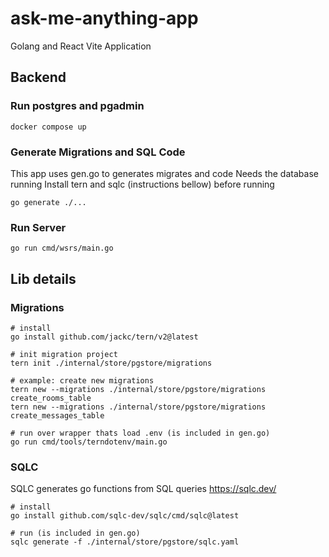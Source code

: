 # ask-me-anything-app
Golang and React Vite Application

## Backend

### Run postgres and pgadmin
```shell
docker compose up
```

### Generate Migrations and SQL Code
This app uses gen.go to generates migrates and code
Needs the database running
Install tern and sqlc (instructions bellow) before running
```shell
go generate ./...
```

### Run Server
```shell
go run cmd/wsrs/main.go
```

## Lib details

### Migrations

```shell
# install
go install github.com/jackc/tern/v2@latest

# init migration project
tern init ./internal/store/pgstore/migrations

# example: create new migrations
tern new --migrations ./internal/store/pgstore/migrations create_rooms_table
tern new --migrations ./internal/store/pgstore/migrations create_messages_table

# run over wrapper thats load .env (is included in gen.go)
go run cmd/tools/terndotenv/main.go
```

### SQLC
SQLC generates go functions from SQL queries
https://sqlc.dev/

```shell
# install
go install github.com/sqlc-dev/sqlc/cmd/sqlc@latest

# run (is included in gen.go)
sqlc generate -f ./internal/store/pgstore/sqlc.yaml
```
